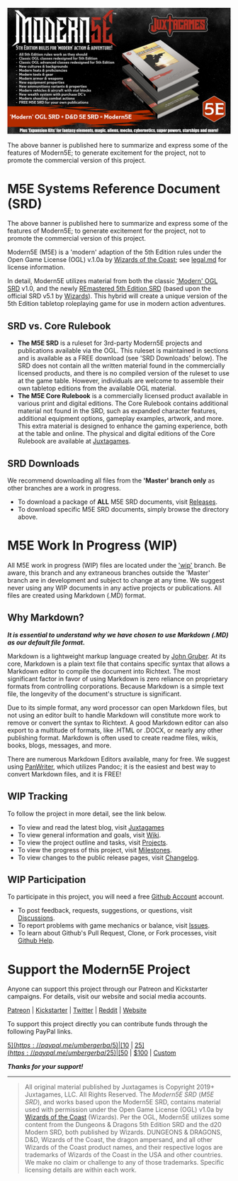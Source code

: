 ![Moder5E BannerAd](banner.jpg)

The above banner is published here to summarize and express some of the features of Modern5E; to generate excitement for the project, not to promote the commercial version of this project.

# M5E Systems Reference Document (SRD)

The above banner is published here to summarize and express some of the features of Modern5E; to generate excitement for the project, not to promote the commercial version of this project.

Modern5E (M5E) is a 'modern' adaption of the 5th Edition rules under the Open Game License (OGL) v.1.0a by [Wizards of the Coast](https://company.wizards.com); see [legal.md](https://github.com/Juxtagames/Modern5E/blob/masterin/legal.md) for license information.

In detail, Modern5E utilizes material from both the classic ['Modern' OGL SRD](https://en.wikipedia.org/wiki/D20_Modern) v1.0, and the newly [REmastered 5th Edition SRD](https://ogl-srd5.com) (based upon the official SRD v5.1 by [Wizards](https://dnd.wizards.com/articles/features/systems-reference-document-srd)). This hybrid will create a unique version of the 5th Edition tabletop roleplaying game for use in modern action adventures.

## SRD vs. Core Rulebook

* **The M5E SRD** is a ruleset for 3rd-party Modern5E projects and publications available via the OGL. This ruleset is maintained in sections and is available as a FREE download (see 'SRD Downloads' below). The SRD does not contain all the written material found in the commercially licensed products, and there is no compiled version of the ruleset to use at the game table. However, individuals are welcome to assemble their own tabletop editions from the available OGL material.
* **The M5E Core Rulebook** is a commercially licensed product available in various print and digital editions. The Core Rulebook contains additional material not found in the SRD, such as expanded character features, additional equipment options, gameplay examples, artwork, and more. This extra material is designed to enhance the gaming experience, both at the table and online. The physical and digital editions of the Core Rulebook are available at [Juxtagames](https://www.juxtagames.com).

## SRD Downloads

We recommend downloading all files from the **'Master' branch only** as other branches are a work in progress.

* To download a package of **ALL** M5E SRD documents, visit [Releases](https://github.com/Juxtagames/Modern5E/releases).
* To download specific M5E SRD documents, simply browse the directory above.

# M5E Work In Progress (WIP)

All M5E work in progress (WIP) files are located under the ['wip'](https://github.com/Juxtagames/Modern5E/tree/wip/pages) branch. Be aware, this branch and any extraneous branches outside the 'Master' branch are in development and subject to change at any time. We suggest never using any WIP documents in any active projects or publications. All files are created using Markdown (.MD) format.

## Why Markdown?

***It is essential to understand why we have chosen to use Markdown (.MD) as our default file format.***

Markdown is a lightweight markup language created by [John Gruber](https://daringfireball.net/). At its core, Markdown is a plain text file that contains specific syntax that allows a Markdown editor to compile the document into Richtext. The most significant factor in favor of using Markdown is zero reliance on proprietary formats from controlling corporations. Because Markdown is a simple text file, the longevity of the document's structure is significant.

Due to its simple format, any word processor can open Markdown files, but not using an editor built to handle Markdown will constitute more work to remove or convert the syntax to Richtext. A good Markdown editor can also export to a multitude of formats, like .HTML or .DOCX, or nearly any other publishing format. Markdown is often used to create readme files, wikis, books, blogs, messages, and more.

There are numerous Markdown Editors available, many for free. We suggest using [PanWriter](https://panwriter.com), which utilizes Pandoc; it is the easiest and best way to convert Markdown files, and it is FREE!

## WIP Tracking
To follow the project in more detail, see the link below.

* To view and read the latest blog, visit [Juxtagames](https://shop.juxtagames.com/blog)
* To view general information and goals, visit [Wiki](https://github.com/Juxtagames/Modern5E/wiki).
* To view the project outline and tasks, visit [Projects](https://github.com/Juxtagames/Modern5E/projects).
* To view the progress of this project, visit [Milestones](https://github.com/Juxtagames/Modern5E/milestones).
* To view changes to the public release pages, visit [Changelog](https://github.com/Juxtagames/Modern5E/blob/masterin/changelog.md).

## WIP Participation

To participate in this project, you will need a free [Github Account](https://github.com/join) account.

* To post feedback, requests, suggestions, or questions, visit [Discussions](https://github.com/Juxtagames/Modern5E/discussions).
* To report problems with game mechanics or balance, visit [Issues](https://github.com/Juxtagames/Modern5E/issues).
* To learn about Github's Pull Request, Clone, or Fork processes, visit [Github Help](https://docs.github.com).

# Support the Modern5E Project

Anyone can support this project through our Patreon and Kickstarter campaigns. For details, visit our website and social media accounts.

[Patreon](https://www.patreon.com/juxtagames) | [Kickstarter](https://www.kickstarter.com/profile/juxtagames) | [Twitter](https://twitter.com/juxtagames) | [Reddit](https://reddit.com/user/juxtagames) | [Website](https://shop.juxtagames.com)

To support this project directly you can contribute funds through the following PayPal links.

[$5](https://paypal.me/umbergerba/5) | [$10](https://paypal.me/umbergerba/10) | [$25](https://paypal.me/umbergerba/25) | [$50](https://paypal.me/umbergerba/50) | [$100](https://paypal.me/umbergerba/100) | [Custom](https://paypal.me/umbergerba)

***Thanks for your support!***

---

> All original material published by Juxtagames is Copyright 2019+ Juxtagames, LLC. All Rights Reserved. The *Modern5E SRD* (*M5E SRD*), and works based upon the Modern5E SRD, contains material used with permission under the Open Game License (OGL) v1.0a by [Wizards of the Coast](https://wizards.com) (Wizards). Per the OGL, Modern5E utilizes some content from the Dungeons & Dragons 5th Edition SRD and the d20 Modern SRD, both published by Wizards. DUNGEONS & DRAGONS, D&D, Wizards of the Coast, the dragon ampersand, and all other Wizards of the Coast product names, and their respective logos are trademarks of Wizards of the Coast in the USA and other countries. We make no claim or challenge to any of those trademarks. Specific licensing details are within each work.
